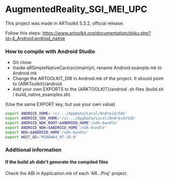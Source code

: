 # AugmentedReality_SGI_MEI_UPC

This project was made in ARToolkit 5.3.2, official release.

Follow this steps: https://www.artoolkit.org/documentation/doku.php?id=4_Android:android_native

### How to compile with Android Studio

- Git clone.
- Inside aRSimpleNativeCars\src\main\jni, rename Android.example.mk to Android.mk
- Change the ARTOOLKIT_DIR in Android.mk of the project. It should point to {ARKToolkit}/android
- Add your own EXPORTS to the {ARKTOOLKIT}/android .sh files (build.sh / build_native_examples.sh)

(Use the same EXPORT key, but use your own value)
```bash
export ANDROID_HOME='/c/.../AppData/Local/Android/Sdk'
export ANDROID_SDK_HOME='/c/.../AppData/Local/Android/Sdk'
export ANDROID_NDK_ROOT=$ANDROID_HOME'/ndk-bundle'
export ANDROID_NDK=$ANDROID_HOME'/ndk-bundle'
export NDK=$ANDROID_HOME'/ndk-bundle'
export HOST_OS='MINGW64_NT-10.0'
```

### Additional information

#### If the build.sh didn't generate the compiled files
Check the ABI in Application.mk of each 'AR...Proj' project.
